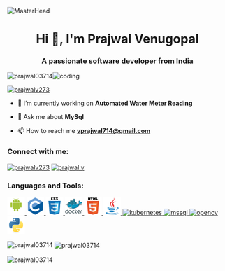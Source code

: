 ![MasterHead](https://cdn.dribbble.com/users/1201592/screenshots/9078494/developer.gif
)
<h1 align="center">Hi 👋, I'm Prajwal Venugopal</h1>
<h3 align="center">A passionate software developer from India</h3>
<img align ="right" alt="coding" width="400" src="https://images.squarespace-cdn.com/content/v1/5769fc401b631bab1addb2ab/1541580611624-TE64QGKRJG8SWAIUS7NS/coding-freak.gif">

<p align="left"> <img src="https://komarev.com/ghpvc/?username=prajwal03714&label=Profile%20views&color=0e75b6&style=flat" alt="prajwal03714" /> </p>

<p align="left"> <a href="https://twitter.com/prajwalv273" target="blank"><img src="https://img.shields.io/twitter/follow/prajwalv273?logo=twitter&style=for-the-badge" alt="prajwalv273" /></a> </p>

- 🔭 I’m currently working on **Automated Water Meter Reading**

- 💬 Ask me about **MySql**

- 📫 How to reach me **vprajwal714@gmail.com**

<h3 align="left">Connect with me:</h3>
<p align="left">
<a href="https://twitter.com/prajwalv273" target="blank"><img align="center" src="https://raw.githubusercontent.com/rahuldkjain/github-profile-readme-generator/master/src/images/icons/Social/twitter.svg" alt="prajwalv273" height="30" width="40" /></a>
<a href="https://linkedin.com/in/prajwal v" target="blank"><img align="center" src="https://raw.githubusercontent.com/rahuldkjain/github-profile-readme-generator/master/src/images/icons/Social/linked-in-alt.svg" alt="prajwal v" height="30" width="40" /></a>
</p>

<h3 align="left">Languages and Tools:</h3>
<p align="left"> <a href="https://developer.android.com" target="_blank" rel="noreferrer"> <img src="https://raw.githubusercontent.com/devicons/devicon/master/icons/android/android-original-wordmark.svg" alt="android" width="40" height="40"/> </a> <a href="https://www.cprogramming.com/" target="_blank" rel="noreferrer"> <img src="https://raw.githubusercontent.com/devicons/devicon/master/icons/c/c-original.svg" alt="c" width="40" height="40"/> </a> <a href="https://www.w3schools.com/css/" target="_blank" rel="noreferrer"> <img src="https://raw.githubusercontent.com/devicons/devicon/master/icons/css3/css3-original-wordmark.svg" alt="css3" width="40" height="40"/> </a> <a href="https://www.docker.com/" target="_blank" rel="noreferrer"> <img src="https://raw.githubusercontent.com/devicons/devicon/master/icons/docker/docker-original-wordmark.svg" alt="docker" width="40" height="40"/> </a> <a href="https://www.w3.org/html/" target="_blank" rel="noreferrer"> <img src="https://raw.githubusercontent.com/devicons/devicon/master/icons/html5/html5-original-wordmark.svg" alt="html5" width="40" height="40"/> </a> <a href="https://www.java.com" target="_blank" rel="noreferrer"> <img src="https://raw.githubusercontent.com/devicons/devicon/master/icons/java/java-original.svg" alt="java" width="40" height="40"/> </a> <a href="https://kubernetes.io" target="_blank" rel="noreferrer"> <img src="https://www.vectorlogo.zone/logos/kubernetes/kubernetes-icon.svg" alt="kubernetes" width="40" height="40"/> </a> <a href="https://www.microsoft.com/en-us/sql-server" target="_blank" rel="noreferrer"> <img src="https://www.svgrepo.com/show/303229/microsoft-sql-server-logo.svg" alt="mssql" width="40" height="40"/> </a> <a href="https://opencv.org/" target="_blank" rel="noreferrer"> <img src="https://www.vectorlogo.zone/logos/opencv/opencv-icon.svg" alt="opencv" width="40" height="40"/> </a> <a href="https://www.python.org" target="_blank" rel="noreferrer"> <img src="https://raw.githubusercontent.com/devicons/devicon/master/icons/python/python-original.svg" alt="python" width="40" height="40"/> </a> </p>

<p><img align="left" src="https://github-readme-stats.vercel.app/api/top-langs?username=prajwal03714&show_icons=true&locale=en&layout=compact" alt="prajwal03714" /></p>

<p>&nbsp;<img align="center" src="https://github-readme-stats.vercel.app/api?username=prajwal03714&show_icons=true&locale=en" alt="prajwal03714" /></p>

<p><img align="center" src="https://github-readme-streak-stats.herokuapp.com/?user=prajwal03714&" alt="prajwal03714" /></p>

